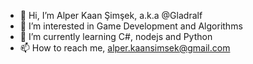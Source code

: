 - 👋 Hi, I’m Alper Kaan Şimşek, a.k.a @Gladralf
- 👀 I’m interested in Game Development and Algorithms
- 🌱 I’m currently learning C#, nodejs and Python
- 📫 How to reach me, alper.kaansimsek@gmail.com

<!---
Gladralf/Gladralf is a ✨ special ✨ repository because its `README.md` (this file) appears on your GitHub profile.
You can click the Preview link to take a look at your changes.
--->
